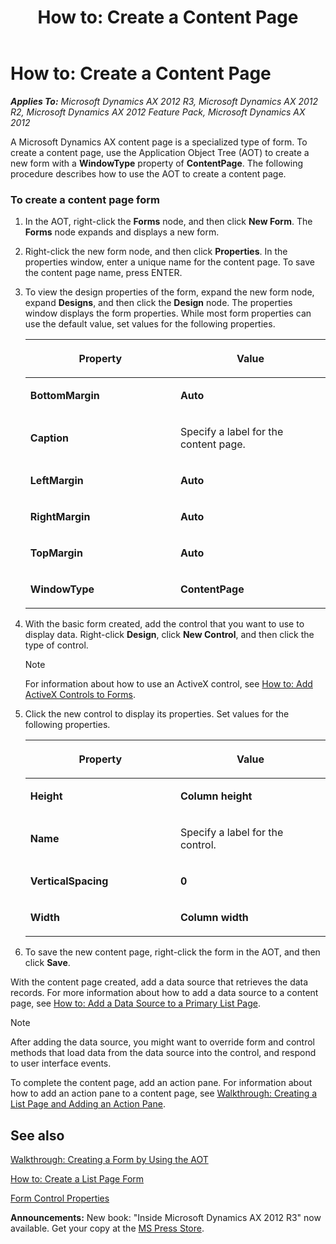 ﻿---
title: 'How to: Create a Content Page'
TOCTitle: 'How to: Create a Content Page'
ms:assetid: c9ba215b-ba93-4a5c-8631-d8eeb709fa37
ms:mtpsurl: https://msdn.microsoft.com/en-us/library/Cc638023(v=AX.60)
ms:contentKeyID: 35251252
ms.date: 05/18/2015
mtps_version: v=AX.60
---

# How to: Create a Content Page 


_**Applies To:** Microsoft Dynamics AX 2012 R3, Microsoft Dynamics AX 2012 R2, Microsoft Dynamics AX 2012 Feature Pack, Microsoft Dynamics AX 2012_

A Microsoft Dynamics AX content page is a specialized type of form. To create a content page, use the Application Object Tree (AOT) to create a new form with a **WindowType** property of **ContentPage**. The following procedure describes how to use the AOT to create a content page.

### To create a content page form

1.  In the AOT, right-click the **Forms** node, and then click **New Form**. The **Forms** node expands and displays a new form.

2.  Right-click the new form node, and then click **Properties**. In the properties window, enter a unique name for the content page. To save the content page name, press ENTER.

3.  To view the design properties of the form, expand the new form node, expand **Designs**, and then click the **Design** node. The properties window displays the form properties. While most form properties can use the default value, set values for the following properties.
    
    <table>
    <colgroup>
    <col style="width: 50%" />
    <col style="width: 50%" />
    </colgroup>
    <thead>
    <tr class="header">
    <th><p>Property</p></th>
    <th><p>Value</p></th>
    </tr>
    </thead>
    <tbody>
    <tr class="odd">
    <td><p><strong>BottomMargin</strong></p></td>
    <td><p><strong>Auto</strong></p></td>
    </tr>
    <tr class="even">
    <td><p><strong>Caption</strong></p></td>
    <td><p>Specify a label for the content page.</p></td>
    </tr>
    <tr class="odd">
    <td><p><strong>LeftMargin</strong></p></td>
    <td><p><strong>Auto</strong></p></td>
    </tr>
    <tr class="even">
    <td><p><strong>RightMargin</strong></p></td>
    <td><p><strong>Auto</strong></p></td>
    </tr>
    <tr class="odd">
    <td><p><strong>TopMargin</strong></p></td>
    <td><p><strong>Auto</strong></p></td>
    </tr>
    <tr class="even">
    <td><p><strong>WindowType</strong></p></td>
    <td><p><strong>ContentPage</strong></p></td>
    </tr>
    </tbody>
    </table>


4.  With the basic form created, add the control that you want to use to display data. Right-click **Design**, click **New Control**, and then click the type of control.
    

    > [!NOTE]
    > <P>For information about how to use an ActiveX control, see <A href="how-to-add-activex-controls-to-forms.md">How to: Add ActiveX Controls to Forms</A>.</P>



5.  Click the new control to display its properties. Set values for the following properties.
    
    <table>
    <colgroup>
    <col style="width: 50%" />
    <col style="width: 50%" />
    </colgroup>
    <thead>
    <tr class="header">
    <th><p>Property</p></th>
    <th><p>Value</p></th>
    </tr>
    </thead>
    <tbody>
    <tr class="odd">
    <td><p><strong>Height</strong></p></td>
    <td><p><strong>Column height</strong></p></td>
    </tr>
    <tr class="even">
    <td><p><strong>Name</strong></p></td>
    <td><p>Specify a label for the control.</p></td>
    </tr>
    <tr class="odd">
    <td><p><strong>VerticalSpacing</strong></p></td>
    <td><p><strong>0</strong></p></td>
    </tr>
    <tr class="even">
    <td><p><strong>Width</strong></p></td>
    <td><p><strong>Column width</strong></p></td>
    </tr>
    </tbody>
    </table>


6.  To save the new content page, right-click the form in the AOT, and then click **Save**.

With the content page created, add a data source that retrieves the data records. For more information about how to add a data source to a content page, see [How to: Add a Data Source to a Primary List Page](how-to-add-a-data-source-to-a-primary-list-page.md).


> [!NOTE]
> <P>After adding the data source, you might want to override form and control methods that load data from the data source into the control, and respond to user interface events.</P>



To complete the content page, add an action pane. For information about how to add an action pane to a content page, see [Walkthrough: Creating a List Page and Adding an Action Pane](walkthrough-creating-a-list-page-and-adding-an-action-pane.md).

## See also

[Walkthrough: Creating a Form by Using the AOT](walkthrough-creating-a-form-by-using-the-aot.md)

[How to: Create a List Page Form](how-to-create-a-list-page-form.md)

[Form Control Properties](form-control-properties.md)

  
**Announcements:** New book: "Inside Microsoft Dynamics AX 2012 R3" now available. Get your copy at the [MS Press Store](https://www.microsoftpressstore.com/store/inside-microsoft-dynamics-ax-2012-r3-9780735685109).

